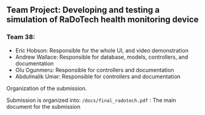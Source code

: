 ## Team Project: Developing and testing a simulation of RaDoTech health monitoring device

### Team 38:
- Eric Hobson: Responsible for the whole UI, and video demonstration
- Andrew Wallace: Responsible for database, models, controllers, and documentation
- Olu Ogunmeru: Responsible for controllers and documentation
- Abdulmalik Umar: Responsible for controllers and documentation

Organization of the submission.

Submission is organized into:
`/docs/final_radotech.pdf` : The main document for the submission
